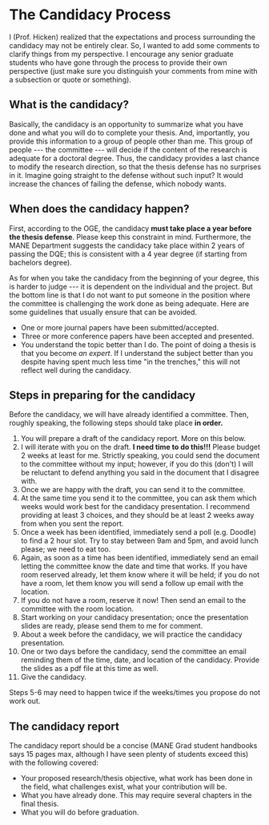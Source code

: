 # The Candidacy Process

I (Prof. Hicken) realized that the expectations and process surrounding the candidacy may not be entirely clear.  So, I wanted to add some comments to clarify things from my perspective.  I encourage any senior graduate students who have gone through the process to provide their own perspective (just make sure you distinguish your comments from mine with a subsection or quote or something).

## What is the candidacy?

Basically, the candidacy is an opportunity to summarize what you have done and what you will do to complete your thesis.  And, importantly, you provide this information to a group of people other than me.  This group of people --- the committee --- will decide if the content of the research is adequate for a doctoral degree.  Thus, the candidacy provides a last chance to modify the research direction, so that the thesis defense has no surprises in it.  Imagine going straight to the defense without such input?  It would increase the chances of failing the defense, which nobody wants.

## When does the candidacy happen?

First, according to the OGE, the candidacy **must take place a year before the thesis defense**.  Please keep this constraint in mind.  Furthermore, the MANE Department suggests the candidacy take place within 2 years of passing the DQE; this is consistent with a 4 year degree (if starting from bachelors degree).

As for when you take the candidacy from the beginning of your degree, this is harder to judge --- it is dependent on the individual and the project.  But the bottom line is that I do not want to put someone in the position where the committee is challenging the work done as being adequate.  Here are some guidelines that usually ensure that can be avoided.

  * One or more journal papers have been submitted/accepted.
  * Three or more conference papers have been accepted and presented.
  * You understand the topic better than I do.  The point of doing a thesis is that you become _an expert_.  If I understand the subject better than you despite having spent much less time "in the trenches," this will not reflect well during the candidacy.


## Steps in preparing for the candidacy

Before the candidacy, we will have already identified a committee.  Then, roughly speaking, the following steps should take place **in order.**

1. You will prepare a draft of the candidacy report.  More on this below.
2. I will iterate with you on the draft.  **I need time to do this!!!**  Please budget 2 weeks at least for me. Strictly speaking, you could send the document to the committee without my input; however, if you do this (don't) I will be reluctant to defend anything you said in the document that I disagree with.
3. Once we are happy with the draft, you can send it to the committee.
4. At the same time you send it to the committee, you can ask them which weeks would work best for the candidacy presentation.  I recommend providing at least 3 choices, and they should be at least 2 weeks away from when you sent the report.
5. Once a week has been identified, immediately send a poll (e.g. Doodle) to find a 2 hour slot.  Try to stay between 9am and 5pm, and avoid lunch please; we need to eat too.
6. Again, as soon as a time has been identified, immediately send an email letting the committee know the date and time that works.  If you have room reserved already, let them know where it will be held; if you do not have a room, let them know you will send a follow up email with the location.
7. If you do not have a room, reserve it now!  Then send an email to the committee with the room location.
7. Start working on your candidacy presentation; once the presentation slides are ready, please send them to me for comment.
8. About a week before the candidacy, we will practice the candidacy presentation.
9. One or two days before the candidacy, send the committee an email reminding them of the time, date, and location of the candidacy.  Provide the slides as a pdf file at this time as well.
10. Give the candidacy.

Steps 5-6 may need to happen twice if the weeks/times you propose do not work out.


## The candidacy report

The candidacy report should be a concise (MANE Grad student handbooks says 15 pages max, although I have seen plenty of students exceed this) with the following covered:

* Your proposed research/thesis objective, what work has been done in the field, what challenges exist, what your contribution will be.
* What you have already done. This may require several chapters in the final thesis.
* What you will do before graduation.
